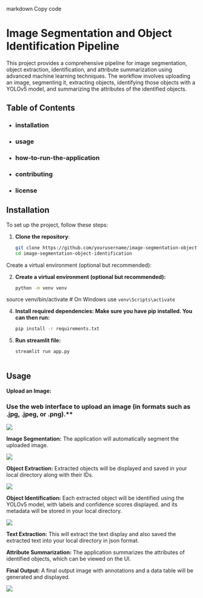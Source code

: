 markdown
Copy code
# Image Segmentation and Object Identification Pipeline

This project provides a comprehensive pipeline for image segmentation, object extraction, identification, and attribute summarization using advanced machine learning techniques. The workflow involves uploading an image, segmenting it, extracting objects, identifying those objects with a YOLOv5 model, and summarizing the attributes of the identified objects.

## Table of Contents

- ### installation
- ### usage
- ### how-to-run-the-application
- ### contributing
- ### license

## Installation

To set up the project, follow these steps:

1. **Clone the repository**:
   ```bash
   git clone https://github.com/yourusername/image-segmentation-object-identification.git
   cd image-segmentation-object-identification
Create a virtual environment (optional but recommended):

2. **Create a virtual environment (optional but recommended):**
   ```bash
   python -m venv venv
source venv/bin/activate  # On Windows use `venv\Scripts\activate`

4. **Install required dependencies: Make sure you have pip installed. You can then run:**
   ```bash
   pip install -r requirements.txt

6. **Run streamlit file:**
   ```bash
   streamlit run app.py
    
## Usage

**Upload an Image:**

### Use the web interface to upload an image (in formats such as .jpg, .jpeg, or .png).**

![](https://github.com/tariz800/AI-Pipeline-for-Image-Segmentation-and-Object-Analysis/blob/main/assets/Screenshot%20(164).png)

**Image Segmentation:**
The application will automatically segment the uploaded image.

![](https://github.com/tariz800/AI-Pipeline-for-Image-Segmentation-and-Object-Analysis/blob/main/assets/Screenshot%20(165).png)

**Object Extraction:**
Extracted objects will be displayed and saved in your local directory along with their IDs.

![](https://github.com/tariz800/AI-Pipeline-for-Image-Segmentation-and-Object-Analysis/blob/main/assets/Screenshot%20(166).png)


**Object Identification:**
Each extracted object will be identified using the YOLOv5 model, with labels and confidence scores displayed. and its metadata will be stored in your local directory.

![](https://github.com/tariz800/AI-Pipeline-for-Image-Segmentation-and-Object-Analysis/blob/main/assets/Screenshot%20(167).png)

**Text Extraction:**
This will extract the text display and also saved the extracted text into your local directory in json format.

**Attribute Summarization:**
The application summarizes the attributes of identified objects, which can be viewed on the UI.

**Final Output:**
A final output image with annotations and a data table will be generated and displayed.

![](https://github.com/tariz800/AI-Pipeline-for-Image-Segmentation-and-Object-Analysis/blob/main/assets/Screenshot%20(169).png)
